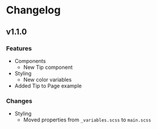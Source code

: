 # Changelog

## v1.1.0

### Features

- Components
	- New Tip component
- Styling
	- New color variables
- Added Tip to Page example

### Changes

- Styling
	- Moved properties from `_variables.scss` to `main.scss`
